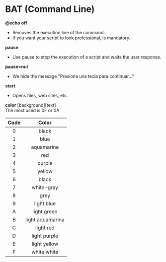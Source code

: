 # BAT (Command Line)

__@echo off__<br/>
- Removes the execution line of the command.
- If you want your script to look professional, is mandatory.

__pause__
- Use pause to stop the execution of a script and waits the user response.

__pause>nul__
- We hide the message "Presiona una tecla para continuar..."

__start__
- Opens files, web sites, etc.

__color__ [background][text]<br/>
The most used is 0F or 0A<br/>

| Code | Color |
| :---: | :---: |
| 0 | black | 
| 1 | blue |
| 2 | aquamarine |
| 3 | red |
| 4 | purple |
| 5 | yellow |
| 6 | black |
| 7 | white-gray |
| 8 | grey |
| 9 | light blue |
| A | light green |
| B | light aquamarina |
| C | light red |
| D | light purple |
| E | light yellow |
| F | white white |
